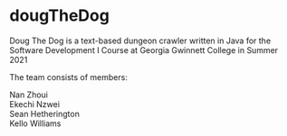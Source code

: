 # dougTheDog

Doug The Dog is a text-based dungeon crawler written in Java for the Software Development I Course at Georgia Gwinnett College in Summer 2021

The team consists of members:

Nan Zhoui  
Ekechi Nzwei  
Sean Hetherington  
Kello Williams
